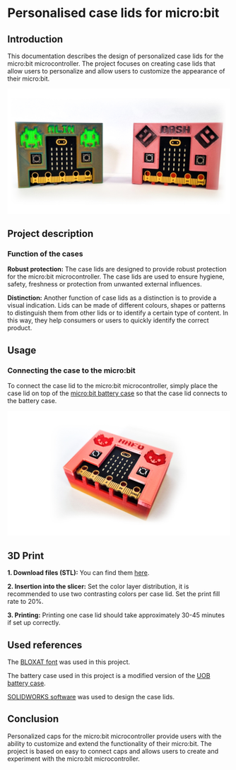 # Personalised case lids for micro:bit

## Introduction
This documentation describes the design of personalized case lids for the micro:bit microcontroller. The project focuses on creating case lids that allow users to personalize and allow users to customize the appearance of their micro:bit.

![foto](https://github.com/pslib-cz/2022-p2a-mme-pppp-JanHousa/blob/53c3eedb7173626aad6c0da48177d6dc600486d4/presentation/thumbnail_photo.jpg)


## Project description

### Function of the cases
**Robust protection:** The case lids are designed to provide robust protection for the micro:bit microcontroller. The case lids are used to ensure hygiene, safety, freshness or protection from unwanted external influences.

**Distinction:** Another function of case lids as a distinction is to provide a visual indication. Lids can be made of different colours, shapes or patterns to distinguish them from other lids or to identify a certain type of content. In this way, they help consumers or users to quickly identify the correct product.

## Usage
### Connecting the case to the micro:bit
To connect the case lid to the micro:bit microcontroller, simply place the case lid on top of the [micro:bit battery case](https://github.com/pslib-cz/2022-p2a-mme-pppp-JanHousa/tree/main/battery_case) so that the case lid connects to the battery case.

![foto](https://github.com/pslib-cz/2022-p2a-mme-pppp-JanHousa/blob/798ab46735120d5c9d8dcf407253a5132db58061/presentation/battery_case_photo.jpg)


## 3D Print
**1. Download files (STL):** You can find them [here](https://github.com/pslib-cz/2022-p2a-mme-pppp-JanHousa/tree/main/print_STL).

**2. Insertion into the slicer:** Set the color layer distribution, it is recommended to use two contrasting colors per case lid. Set the print fill rate to 20%. 

**3. Printing:** Printing one case lid should take approximately 30-45 minutes if set up correctly.

## Used references
The [BLOXAT font](https://github.com/pslib-cz/2022-p2a-mme-pppp-JanHousa/tree/main/font) was used in this project.

The battery case used in this project is a modified version of the [UOB battery case](https://github.com/pslib-cz/2022-p2a-mme-pppp-JanHousa/tree/main/battery_case).

[SOLIDWORKS software](https://www.solidworks.com/) was used to design the case lids.

## Conclusion

Personalized caps for the micro:bit microcontroller provide users with the ability to customize and extend the functionality of their micro:bit. The project is based on easy to connect caps and allows users to create and experiment with the micro:bit microcontroller.
